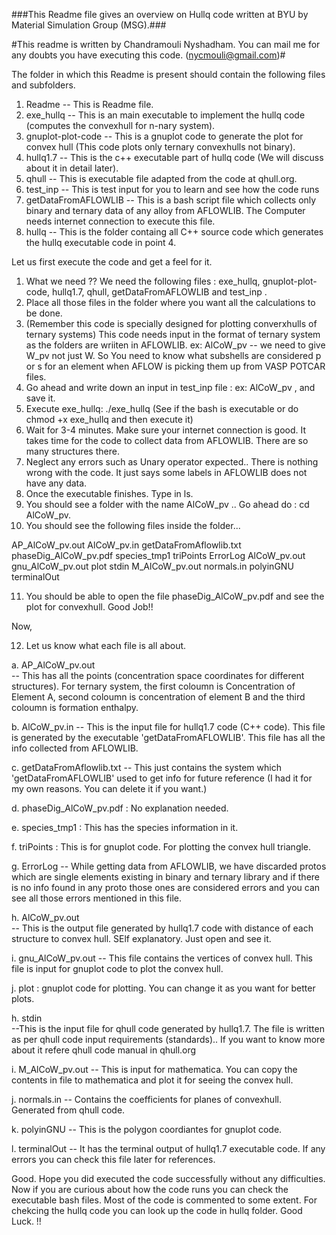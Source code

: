 
###This Readme file gives an overview on Hullq code written at BYU by Material Simulation Group (MSG).###

#This readme is written by Chandramouli Nyshadham. You can mail me for any doubts you have executing this code. (nycmouli@gmail.com)#


  
The folder in which this Readme is present should contain the following files and subfolders. 

 1.  Readme    	    	 -- This is Readme file.             
 2.  exe_hullq 	       	 -- This is an main executable to implement the hullq code (computes the convexhull for n-nary system).
 3.  gnuplot-plot-code   -- This is a gnuplot code to generate the plot for convex hull (This code plots only ternary convexhulls not binary). 
 4.  hullq1.7 		 -- This is the c++ executable part of hullq code (We will discuss about it in detail later).
 5.  qhull		 -- This is executable file adapted from the code at qhull.org.
 6.  test_inp  		 -- This is test input for you to learn and see how the code runs
 7.  getDataFromAFLOWLIB -- This is a bash script file which collects only binary and ternary data of any alloy from AFLOWLIB. The Computer needs internet connection to execute this file. 
 8.  hullq               -- This is the folder containg all C++ source code which generates the hullq executable code in point 4.

 

Let us first execute the code and get a feel for it. 

1.  What we need ?? 
    We need the following files : exe_hullq, gnuplot-plot-code, hullq1.7, qhull, getDataFromAFLOWLIB and test_inp .
2.  Place all those files in the folder where you want all the calculations to be done.
3.  (Remember this code is specially designed for plotting converxhulls of ternary systems) This code needs input in the format of ternary system as the folders are wriiten in AFLOWLIB.
    ex: AlCoW_pv -- we need to give W_pv not just W. So You need to know what subshells are considered p or s for an element when AFLOW is picking them up from VASP POTCAR files.
4.  Go ahead and write down an input in test_inp file : ex: AlCoW_pv , and save it.
5.  Execute exe_hullq:   ./exe_hullq   (See if the bash is executable or do chmod +x exe_hullq and then execute it)
6.  Wait for 3-4 minutes. Make sure your internet connection is good. It takes time for the code to collect data from AFLOWLIB. There are so many structures there.
7.  Neglect any errors such as Unary operator expected.. There is nothing wrong with the code. It just says some labels in AFLOWLIB does not have any data. 
8.  Once the executable finishes. Type in ls.
9.  You should see a folder with the name AlCoW_pv .. Go ahead do : cd AlCoW_pv.
10. You should see the following files inside the folder... 

AP_AlCoW_pv.out       AlCoW_pv.in           getDataFromAflowlib.txt   phaseDig_AlCoW_pv.pdf	species_tmp1              triPoints
ErrorLog              AlCoW_pv.out          gnu_AlCoW_pv.out          plot                      stdin
M_AlCoW_pv.out        normals.in	    polyinGNU                 terminalOut

11. You should be able to open the file phaseDig_AlCoW_pv.pdf and see the plot for convexhull. Good Job!!

Now,

12. Let us know what each file is all about. 

a. AP_AlCoW_pv.out  
-- This has all the points (concentration space coordinates for different structures). For ternary system, the first coloumn is Concentration of Element A, second coloumn is concentration of element B and the third coloumn is formation enthalpy.

b. AlCoW_pv.in
-- This is the input file for hullq1.7 code (C++ code). This file is generated by the executable 'getDataFromAFLOWLIB'. This file has all the info collected from AFLOWLIB.

c. getDataFromAflowlib.txt 
-- This just contains the system which 'getDataFromAFLOWLIB' used to get info  for future reference (I had it for my own reasons. You can delete it if you want.)

d. phaseDig_AlCoW_pv.pdf  : No explanation needed.

e. species_tmp1 : This has the species information in it. 

f. triPoints : This is for gnuplot code. For plotting the convex hull triangle. 

g. ErrorLog 
-- While getting data from AFLOWLIB, we have  discarded protos which are single elements existing in binary and ternary library and if there is no info found in any proto those ones are considered errors and you can see all those errors mentioned in this file.


h. AlCoW_pv.out  
-- This is the output file generated by hullq1.7 code with distance of each structure to convex hull. SElf explanatory. Just open and see it. 

i. gnu_AlCoW_pv.out
-- This file contains the vertices of convex hull. This file is input for gnuplot code to plot the convex hull.          

j. plot : gnuplot code for plotting. You can change it as you want for better plots.

h. stdin  
--This is the input file for qhull code generated by hullq1.7. The file is written as per qhull code input requirements (standards).. If you want to know more about it refere qhull code manual in qhull.org

i. M_AlCoW_pv.out
-- This is input for mathematica. You can copy the contents in file to mathematica and plot it for seeing the convex hull.

j. normals.in 
-- Contains the coefficients for planes of convexhull.  Generated from qhull code. 

k. polyinGNU
-- This is the polygon coordiantes for gnuplot code. 

l. terminalOut
-- It has the terminal output of hullq1.7 executable code. If any errors you can check this file later for references. 


Good. Hope you did executed the code successfully without any difficulties. Now if you are curious about how the code runs you can check the executable bash files. Most of the code is commented to some extent. For chekcing the hullq code you can look up the code in hullq folder. Good Luck. !!   
  
 
